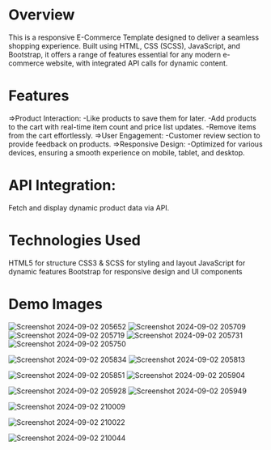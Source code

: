 # Overview
This is a responsive E-Commerce Template designed to deliver a seamless shopping experience. Built using HTML, CSS (SCSS), JavaScript, and Bootstrap, it offers a range of features essential for any modern e-commerce website, with integrated API calls for dynamic content.

# Features
=>Product Interaction:
  -Like products to save them for later.
  -Add products to the cart with real-time item count and price list updates.
  -Remove items from the cart effortlessly.
=>User Engagement:
  -Customer review section to provide feedback on products.
=>Responsive Design:
  -Optimized for various devices, ensuring a smooth experience on mobile, tablet, and desktop.
# API Integration:
 Fetch and display dynamic product data via API.
# Technologies Used
HTML5 for structure
CSS3 & SCSS for styling and layout
JavaScript for dynamic features
Bootstrap for responsive design and UI components

# Demo Images

 
![Screenshot 2024-09-02 205652](https://github.com/user-attachments/assets/d4467d11-8938-4860-aee1-aa0220650c67)
![Screenshot 2024-09-02 205709](https://github.com/user-attachments/assets/a24baee5-60ae-4454-8389-7bde8d407e2a)
![Screenshot 2024-09-02 205719](https://github.com/user-attachments/assets/7391ca9b-e5a2-4401-b1b1-a1af26c3d780)
![Screenshot 2024-09-02 205731](https://github.com/user-attachments/assets/51603b3a-9339-4df1-a961-75ccbac6f423)
![Screenshot 2024-09-02 205750](https://github.com/user-attachments/assets/f78ff6a4-f110-4d7a-85c2-8171107604b6)
 
![Screenshot 2024-09-02 205834](https://github.com/user-attachments/assets/4175f5ae-92e8-4769-b767-cea2cd57cc68)
 ![Screenshot 2024-09-02 205813](https://github.com/user-attachments/assets/366e8f79-c837-437e-bbbc-f4c50c24e0ec)

 
![Screenshot 2024-09-02 205851](https://github.com/user-attachments/assets/c6a7cbc0-9521-476a-befa-d942a4450a1c)
![Screenshot 2024-09-02 205904](https://github.com/user-attachments/assets/1cce46ac-2f33-45eb-9b3b-03d1d17579cd) 

 
![Screenshot 2024-09-02 205928](https://github.com/user-attachments/assets/e231af9d-45f0-47ea-a8aa-9965852a2e35) 
![Screenshot 2024-09-02 205949](https://github.com/user-attachments/assets/2efae830-9791-4b71-8851-f5e7552ed275)

 
![Screenshot 2024-09-02 210009](https://github.com/user-attachments/assets/0ce25281-50e3-4f83-b6bb-12046946ee61)

 
![Screenshot 2024-09-02 210022](https://github.com/user-attachments/assets/f918c38f-506e-4a9c-9b96-127922db6cb6)

 
![Screenshot 2024-09-02 210044](https://github.com/user-attachments/assets/028f9ae6-6975-40f0-ba56-675057f3de7a) 
